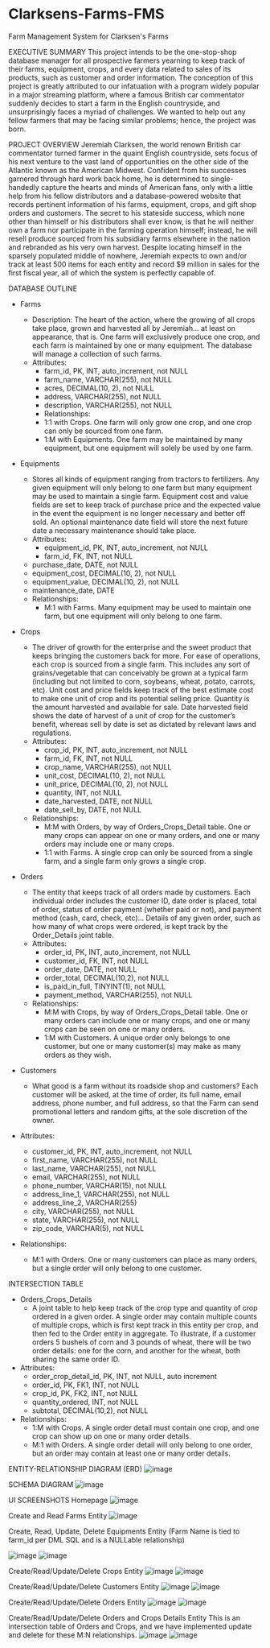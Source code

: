 # Clarksens-Farms-FMS
Farm Management System for Clarksen's Farms

EXECUTIVE SUMMARY
This project intends to be the one-stop-shop database manager for all prospective farmers
yearning to keep track of their farms, equipment, crops, and every data related to sales of its
products, such as customer and order information. The conception of this project is greatly
attributed to our infatuation with a program widely popular in a major streaming platform, where
a famous British car commentator suddenly decides to start a farm in the English countryside,
and unsurprisingly faces a myriad of challenges. We wanted to help out any fellow farmers that
may be facing similar problems; hence, the project was born.

PROJECT OVERVIEW
Jeremiah Clarksen, the world renown British car commentator turned farmer in the quaint
English countryside, sets focus of his next venture to the vast land of opportunities on the other side of the Atlantic known as the American Midwest. Confident from his successes garnered
through hard work back home, he is determined to single-handedly capture the hearts and
minds of American fans, only with a little help from his fellow distributors and a
database-powered website that records pertinent information of his farms, equipment, crops,
and gift shop orders and customers. The secret to his stateside success, which none other than
himself or his distributors shall ever know, is that he will neither own a farm nor participate in the farming operation himself; instead, he will resell produce sourced from his subsidiary farms elsewhere in the nation and rebranded as his very own harvest. Despite locating himself in the sparsely populated middle of nowhere, Jeremiah expects to own and/or track at least 500 items
for each entity and record $9 million in sales for the first fiscal year, all of which the system is perfectly capable of.

DATABASE OUTLINE

- Farms
  - Description: The heart of the action, where the growing of all crops take place,
  grown and harvested all by Jeremiah… at least on appearance, that is. One farm
  will exclusively produce one crop, and each farm is maintained by one or many
  equipment. The database will manage a collection of such farms.
  - Attributes:
    - farm_id, PK, INT, auto_increment, not NULL
    - farm_name, VARCHAR(255), not NULL
    - acres, DECIMAL(10, 2), not NULL
    - address, VARCHAR(255), not NULL
    - description, VARCHAR(255), not NULL
    - Relationships:
    - 1:1 with Crops. One farm will only grow one crop, and one crop can only
    be sourced from one farm.
    - 1:M with Equipments. One farm may be maintained by many equipment,
    but one equipment will solely be used by one farm.
- Equipments
  - Stores all kinds of equipment ranging from tractors to fertilizers. Any given
  equipment will only belong to one farm but many equipment may be used to
  maintain a single farm. Equipment cost and value fields are set to keep track of
  purchase price and the expected value in the event the equipment is no longer
  necessary and better off sold. An optional maintenance date field will store the
  next future date a necessary maintenance should take place.
  - Attributes:
    - equipment_id, PK, INT, auto_increment, not NULL
    - farm_id, FK, INT, not NULL
  - purchase_date, DATE, not NULL
  - equipment_cost, DECIMAL(10, 2), not NULL
  - equipment_value, DECIMAL(10, 2), not NULL
  - maintenance_date, DATE
  - Relationships:
    - M:1 with Farms. Many equipment may be used to maintain one farm, but
      one equipment will only belong to one farm.
      
- Crops
  - The driver of growth for the enterprise and the sweet product that keeps bringing
  the customers back for more. For ease of operations, each crop is sourced from
  a single farm. This includes any sort of grains/vegetable that can conceivably be
  grown at a typical farm (including but not limited to corn, soybeans, wheat,
  potato, carrots, etc). Unit cost and price fields keep track of the best estimate
  cost to make one unit of crop and its potential selling price. Quantity is the
  amount harvested and available for sale. Date harvested field shows the date of
  harvest of a unit of crop for the customer’s benefit, whereas sell by date is set as
  dictated by relevant laws and regulations.
  - Attributes:
    - crop_id, PK, INT, auto_increment, not NULL
    - farm_id, FK, INT, not NULL
    - crop_name, VARCHAR(255), not NULL
    - unit_cost, DECIMAL(10, 2), not NULL
    - unit_price, DECIMAL(10, 2), not NULL
    - quantity, INT, not NULL
    - date_harvested, DATE, not NULL
    - date_sell_by, DATE, not NULL
  - Relationships:
    - M:M with Orders, by way of Orders_Crops_Detail table. One or many
    crops can appear on one or many orders, and one or many orders may
    include one or many crops.
    - 1:1 with Farms. A single crop can only be sourced from a single farm, and
    a single farm only grows a single crop.

- Orders
  - The entity that keeps track of all orders made by customers. Each individual
  order includes the customer ID, date order is placed, total of order, status of order
  payment (whether paid or not), and payment method (cash, card, check, etc)...
  Details of any given order, such as how many of what crops were ordered, is kept
  track by the Order_Details joint table.
  - Attributes:
    - order_id, PK, INT, auto_increment, not NULL
    - customer_id, FK, INT, not NULL
    - order_date, DATE, not NULL
    - order_total, DECIMAL(10,2), not NULL
    - is_paid_in_full, TINYINT(1), not NULL
    - payment_method, VARCHAR(255), not NULL
  - Relationships:
    - M:M with Crops, by way of Orders_Crops_Detail table. One or many
    orders can include one or many crops, and one or many crops can be
    seen on one or many orders.
    - 1:M with Customers. A unique order only belongs to one customer, but
    one or many customer(s) may make as many orders as they wish.

- Customers
  - What good is a farm without its roadside shop and customers? Each customer
  will be asked, at the time of order, its full name, email address, phone number,
  and full address, so that the Farm can send promotional letters and random gifts,
  at the sole discretion of the owner.
- Attributes:
  - customer_id, PK, INT, auto_increment, not NULL
  - first_name, VARCHAR(255), not NULL
  - last_name, VARCHAR(255), not NULL
  - email, VARCHAR(255), not NULL
  - phone_number, VARCHAR(15), not NULL
  - address_line_1, VARCHAR(255), not NULL
  - address_line_2, VARCHAR(255)
  - city, VARCHAR(255), not NULL
  - state, VARCHAR(255), not NULL
  - zip_code, VARCHAR(5), not NULL
- Relationships:
  - M:1 with Orders. One or many customers can place as many orders, but
  a single order will only belong to one customer.

INTERSECTION TABLE
- Orders_Crops_Details
  - A joint table to help keep track of the crop type and quantity of crop ordered in a
  given order. A single order may contain multiple counts of multiple crops, which is
  first kept track in this entity per crop, and then fed to the Order entity in
  aggregate. To illustrate, if a customer orders 5 bushels of corn and 3 pounds of
  wheat, there will be two order details: one for the corn, and another for the wheat,
  both sharing the same order ID.
- Attributes:
  - order_crop_detail_id, PK, INT, not NULL, auto increment
  - order_id, PK, FK1, INT, not NULL
  - crop_id, PK, FK2, INT, not NULL
  - quantity_ordered, INT, not NULL
  - subtotal, DECIMAL(10,2), not NULL
- Relationships:
  - 1:M with Crops. A single order detail must contain one crop, and one crop
  can show up on one or many order details.
  - M:1 with Orders. A single order detail will only belong to one order, but an
  order may contain at least one or many order details.

ENTITY-RELATIONSHIP DIAGRAM (ERD)
  ![image](https://github.com/librepax/Clarksens-Farms-FMS/assets/114368114/50c5f88a-feff-4733-ba02-7ad52369bfbc)
  
SCHEMA DIAGRAM
![image](https://github.com/librepax/Clarksens-Farms-FMS/assets/114368114/e8ac914b-f8c7-4dfe-8cb1-d7d7960f9ee4)

UI SCREENSHOTS
Homepage
![image](https://github.com/librepax/Clarksens-Farms-FMS/assets/114368114/69b20194-baab-4ddf-b532-8fba8986fc82)

Create and Read Farms Entity
![image](https://github.com/librepax/Clarksens-Farms-FMS/assets/114368114/614ab19d-0515-49dc-8e26-e0ec4cb86af7)

Create, Read, Update, Delete Equipments Entity
(Farm Name is tied to farm_id per DML SQL and is a NULLable relationship)

![image](https://github.com/librepax/Clarksens-Farms-FMS/assets/114368114/0eea92b6-9516-46e5-bf41-a6dac4314690)
![image](https://github.com/librepax/Clarksens-Farms-FMS/assets/114368114/7d1c754a-8f42-45b8-8cfe-5f53e0bc01fc)

Create/Read/Update/Delete Crops Entity
![image](https://github.com/librepax/Clarksens-Farms-FMS/assets/114368114/acab5a61-d5d1-4eb8-826f-08b2c19fbad7)
![image](https://github.com/librepax/Clarksens-Farms-FMS/assets/114368114/f5401c6e-4875-46e0-8265-c982581066f5)

Create/Read/Update/Delete Customers Entity
![image](https://github.com/librepax/Clarksens-Farms-FMS/assets/114368114/349503c0-6a89-46e8-b976-a6871eb426e0)
![image](https://github.com/librepax/Clarksens-Farms-FMS/assets/114368114/051b528c-cbde-4647-af7e-ee5458ab6597)

Create/Read/Update/Delete Orders Entity
![image](https://github.com/librepax/Clarksens-Farms-FMS/assets/114368114/7d88ba71-8d0d-440d-bc13-26e05f23400b)
![image](https://github.com/librepax/Clarksens-Farms-FMS/assets/114368114/38b32f1d-237c-40bf-a3fe-9c2daba228e7)

Create/Read/Update/Delete Orders and Crops Details Entity
This is an intersection table of Orders and Crops, and we have implemented update and delete
for these M:N relationships.
![image](https://github.com/librepax/Clarksens-Farms-FMS/assets/114368114/00aba1b5-0c27-45d8-82da-3ee0da011ce6)
![image](https://github.com/librepax/Clarksens-Farms-FMS/assets/114368114/f80f2265-e25b-479e-8f73-02f79f3be501)
